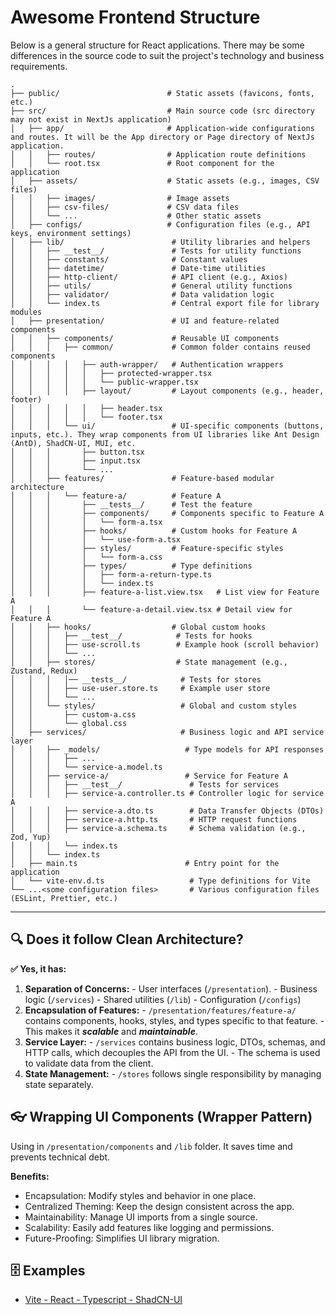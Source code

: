 # Awesome Frontend Structure

Below is a general structure for React applications. There may be some differences in the source code to suit the project's technology and business requirements.

```
.
├── public/                        # Static assets (favicons, fonts, etc.)
├── src/                           # Main source code (src directory may not exist in NextJs application)
│   ├── app/                       # Application-wide configurations and routes. It will be the App directory or Page directory of NextJs application.
│   │   ├── routes/                # Application route definitions
│   │   └── root.tsx               # Root component for the application
│   ├── assets/                    # Static assets (e.g., images, CSV files)
│   │   ├── images/                # Image assets
│   │   ├── csv-files/             # CSV data files
│   │   └── ...                    # Other static assets
│   ├── configs/                   # Configuration files (e.g., API keys, environment settings)
│   ├── lib/                        # Utility libraries and helpers
│   │   ├── __test__/               # Tests for utility functions
│   │   ├── constants/              # Constant values
│   │   ├── datetime/               # Date-time utilities
│   │   ├── http-client/            # API client (e.g., Axios)
│   │   ├── utils/                  # General utility functions
│   │   ├── validator/              # Data validation logic
│   │   └── index.ts                # Central export file for library modules
│   ├── presentation/               # UI and feature-related components
│   │   ├── components/             # Reusable UI components
│   │   │   ├── common/             # Common folder contains reused components
│   │   │   │   ├── auth-wrapper/   # Authentication wrappers
│   │   │   │   │   ├── protected-wrapper.tsx
│   │   │   │   │   └── public-wrapper.tsx
│   │   │   │   ├── layout/         # Layout components (e.g., header, footer)
│   │   │   │   │   ├── header.tsx
│   │   │   │   │   └── footer.tsx
│   │   │   └── ui/                 # UI-specific components (buttons, inputs, etc.). They wrap components from UI libraries like Ant Design (AntD), ShadCN-UI, MUI, etc.
│   │   │       ├── button.tsx
│   │   │       ├── input.tsx
│   │   │       └── ...
│   │   ├── features/               # Feature-based modular architecture
│   │   │   └── feature-a/          # Feature A
│   │   │       ├── __tests__/      # Test the feature
│   │   │       ├── components/     # Components specific to Feature A
│   │   │       │   └── form-a.tsx
│   │   │       ├── hooks/          # Custom hooks for Feature A
│   │   │       │   └── use-form-a.tsx
│   │   │       ├── styles/         # Feature-specific styles
│   │   │       │   └── form-a.css
│   │   │       ├── types/          # Type definitions
│   │   │       │   ├── form-a-return-type.ts
│   │   │       │   └── index.ts
│   │   │       ├── feature-a-list.view.tsx   # List view for Feature A
│   │   │       └── feature-a-detail.view.tsx # Detail view for Feature A
│   │   ├── hooks/                  # Global custom hooks
│   │   │   ├── __test__/            # Tests for hooks
│   │   │   ├── use-scroll.ts        # Example hook (scroll behavior)
│   │   │   └── ...
│   │   ├── stores/                  # State management (e.g., Zustand, Redux)
│   │   │   │── __tests__/            # Tests for stores
│   │   │   ├── use-user.store.ts     # Example user store
│   │   │   └── ...
│   │   └── styles/                   # Global and custom styles
│   │       ├── custom-a.css
│   │       └── global.css
│   ├── services/                     # Business logic and API service layer
│   │   ├── _models/                   # Type models for API responses
│   │   │   ├── ...
│   │   │   └── service-a.model.ts
│   │   ├── service-a/                 # Service for Feature A
│   │   │   ├── __test__/               # Tests for services
│   │   │   ├── service-a.controller.ts # Controller logic for service A
│   │   │   ├── service-a.dto.ts        # Data Transfer Objects (DTOs)
│   │   │   ├── service-a.http.ts       # HTTP request functions
│   │   │   ├── service-a.schema.ts     # Schema validation (e.g., Zod, Yup)
│   │   │   └── index.ts
│   │   └── index.ts
│   ├── main.ts                        # Entry point for the application
│   └── vite-env.d.ts                   # Type definitions for Vite
└── ...<some configuration files>       # Various configuration files (ESLint, Prettier, etc.)
```

-----
## 🔍 Does it follow Clean Architecture?

**✅ Yes, it has:**

  1. **Separation of Concerns:**
    - User interfaces (`/presentation`).
    - Business logic (`/services`)
    - Shared utilities (`/lib`)
    - Configuration (`/configs`)
  2. **Encapsulation of Features:**
    - `/presentation/features/feature-a/` contains components, hooks, styles, and types specific to that feature.
    - This makes it __*scalable*__ and __*maintainable*__.
  3. **Service Layer:**
    - `/services` contains business logic, DTOs, schemas, and HTTP calls, which decouples the API from the UI.
    - The schema is used to validate data from the client.
  4. **State Management:**
    - `/stores` follows single responsibility by managing state separately.

## 👓 Wrapping UI Components (Wrapper Pattern)

Using in `/presentation/components` and `/lib` folder. It saves time and prevents technical debt.

**Benefits:**
- Encapsulation: Modify styles and behavior in one place.
- Centralized Theming: Keep the design consistent across the app.
- Maintainability: Manage UI imports from a single source.
- Scalability: Easily add features like logging and permissions.
- Future-Proofing: Simplifies UI library migration.

## 🗄️ Examples

- [Vite - React - Typescript - ShadCN-UI](https://github.com/nqhed/awesome-frontend-structure/tree/vite-react-ts-shadcn)
